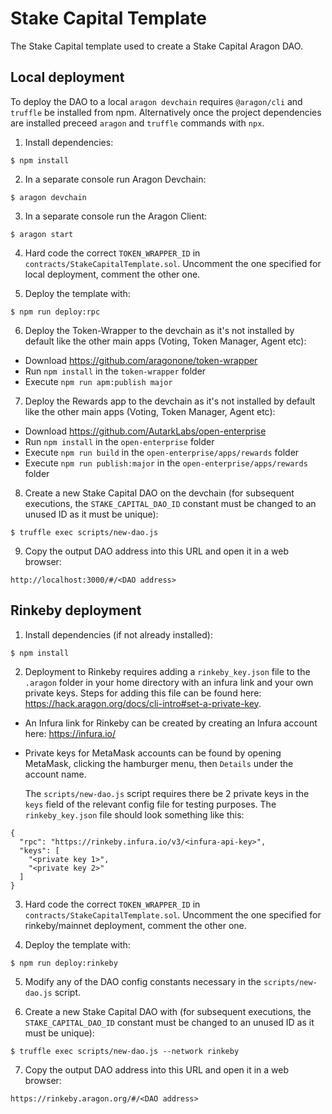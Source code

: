 # Stake Capital Template

The Stake Capital template used to create a Stake Capital Aragon DAO.

## Local deployment

To deploy the DAO to a local `aragon devchain` requires `@aragon/cli` and `truffle` be installed from npm. Alternatively once 
the project dependencies are installed preceed `aragon` and `truffle` commands with `npx`.

1) Install dependencies:
```
$ npm install
```

2) In a separate console run Aragon Devchain:
```
$ aragon devchain
```

3) In a separate console run the Aragon Client:
```
$ aragon start
```

4) Hard code the correct `TOKEN_WRAPPER_ID` in `contracts/StakeCapitalTemplate.sol`. 
   Uncomment the one specified for local deployment, comment the other one.

5) Deploy the template with:
```
$ npm run deploy:rpc
```

6) Deploy the Token-Wrapper to the devchain as it's not installed by default like the other main apps (Voting, Token Manager, Agent etc):
- Download https://github.com/aragonone/token-wrapper
- Run `npm install` in the `token-wrapper` folder
- Execute `npm run apm:publish major`

7) Deploy the Rewards app to the devchain as it's not installed by default like the other main apps (Voting, Token Manager, Agent etc):
- Download https://github.com/AutarkLabs/open-enterprise
- Run `npm install` in the `open-enterprise` folder
- Execute `npm run build` in the `open-enterprise/apps/rewards` folder
- Execute `npm run publish:major` in the `open-enterprise/apps/rewards` folder

8) Create a new Stake Capital DAO on the devchain (for subsequent executions, the `STAKE_CAPITAL_DAO_ID` constant must 
be changed to an unused ID as it must be unique):
```
$ truffle exec scripts/new-dao.js
```

9) Copy the output DAO address into this URL and open it in a web browser:
```
http://localhost:3000/#/<DAO address>
```

## Rinkeby deployment

1) Install dependencies (if not already installed):
```
$ npm install
```

2) Deployment to Rinkeby requires adding a `rinkeby_key.json` file to the `.aragon` folder in your home directory with an infura link 
and your own private keys. Steps for adding this file can be found here: https://hack.aragon.org/docs/cli-intro#set-a-private-key.  
- An Infura link for Rinkeby can be created by creating an Infura account here: https://infura.io/  
- Private keys for MetaMask accounts can be found by opening MetaMask, clicking the hamburger menu, then `Details` under 
the account name.  
 
    The `scripts/new-dao.js` script requires there be 2 private keys in the `keys` field of the relevant config file
for testing purposes. The `rinkeby_key.json` file should look something like this:
```
{
  "rpc": "https://rinkeby.infura.io/v3/<infura-api-key>",
  "keys": [
    "<private key 1>", 
    "<private key 2>"
  ]
}
```


3) Hard code the correct `TOKEN_WRAPPER_ID` in `contracts/StakeCapitalTemplate.sol`. 
   Uncomment the one specified for rinkeby/mainnet deployment, comment the other one.

4) Deploy the template with:
```
$ npm run deploy:rinkeby
```

5) Modify any of the DAO config constants necessary in the `scripts/new-dao.js` script. 

6) Create a new Stake Capital DAO with (for subsequent executions, the `STAKE_CAPITAL_DAO_ID` constant must be changed
to an unused ID as it must be unique):
```
$ truffle exec scripts/new-dao.js --network rinkeby
```

7) Copy the output DAO address into this URL and open it in a web browser:
```
https://rinkeby.aragon.org/#/<DAO address>
```


